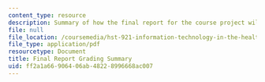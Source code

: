 ```yaml
---
content_type: resource
description: Summary of how the final report for the course project will be graded.
file: null
file_location: /coursemedia/hst-921-information-technology-in-the-health-care-system-of-the-future-spring-2009/ff2a1a66906406ab48228996668ac007_MITHST_921S09_prj_fn_grep.pdf
file_type: application/pdf
resourcetype: Document
title: Final Report Grading Summary
uid: ff2a1a66-9064-06ab-4822-8996668ac007
---
```

